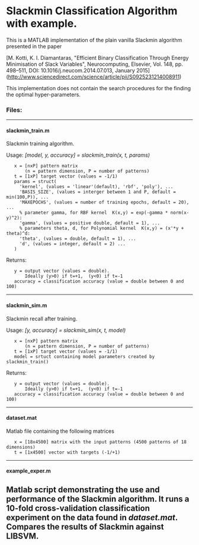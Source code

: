# Slackmin Classification Algorithm with example.

This is a MATLAB implementation of the plain vanilla Slackmin algorithm presented in the paper

[M. Kotti, K. I. Diamantaras, "Efficient Binary Classification Through Energy Minimisation of Slack Variables",
Neurocomputing, Elsevier, Vol. 148, pp. 498–511, DOI: 10.1016/j.neucom.2014.07.013, January 2015] (http://www.sciencedirect.com/science/article/pii/S0925231214008911)

This implementation does not contain the search procedures for the finding the optimal hyper-parameters.

### Files:

----------

#### slackmin_train.m
Slackmin training algorithm.

Usage: *[model, y, accuracy] = slackmin_train(x, t, params)*

```  
   x = [nxP] pattern matrix
       (n = pattern dimension, P = number of patterns)
   t = [1xP] target vector (values = -1/1)
   params = struct(
     'kernel', (values = 'linear'(default), 'rbf', 'poly'), ...
     'BASIS_SIZE', (values = interger between 1 and P, default = min(100,P)), ...
     'MAXEPOCHS', (values = number of training epochs, default = 20), ...
     % parameter gamma, for RBF kernel  K(x,y) = exp(-gamma * norm(x-y)^2):
     'gamma', (values = positive double, default = 1), ...
     % parameters theta, d, for Polynomial kernel  K(x,y) = (x'*y + theta)^d:
     'theta', (values = double, default = 1), ...
     'd', (values = integer, default = 2) ...
   )
```

Returns:

```
   y = output vector (values = double).
       Ideally (y>0) if t=+1,  (y<0) if t=-1
   accuracy = classification accuracy (value = double between 0 and 100)
```

-----------

#### slackmin_sim.m
Slackmin recall after training.

Usage: *[y, accuracy] = slackmin_sim(x, t, model)*
```
   x = [nxP] pattern matrix
       (n = pattern dimension, P = number of patterns)
   t = [1xP] target vector (values = -1/1)
   model = srtuct containing model parameters created by slackmin_train()
```


Returns:
```
   y = output vector (values = double).
       Ιdeally (y>0) if t=+1,  (y<0) if t=-1
   accuracy = classification accuracy (value = double between 0 and 100)
```
----------

#### dataset.mat
Matlab file containing the following matrices
```
   x = [18x4500] matrix with the input patterns (4500 patterns of 18 dimensions)
   t = [1x4500] vector with targets (-1/+1)
```
----------

#### example_exper.m
Matlab script demonstrating the use and performance of the Slackmin algorithm. It runs a 10-fold cross-validation classification experiment on the data found in *dataset.mat*.
Compares the results of Slackmin against LIBSVM.
----------
